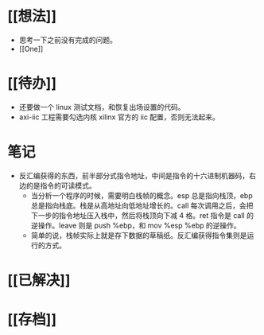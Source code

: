 # [[想法]]
- 思考一下之前没有完成的问题。
- [[One]]

# [[待办]]
- 还要做一个 linux 测试文档，和恢复出场设置的代码。
- axi-iic 工程需要勾选内核 xilinx 官方的 iic 配置，否则无法起来。

# 笔记
- 反汇编获得的东西，前半部分式指令地址，中间是指令的十六进制机器码，右边的是指令的可读模式。
	- 当分析一个程序的时候，需要明白栈帧的概念。esp 总是指向栈顶，ebp 总是指向栈底。栈是从高地址向低地址增长的。call 每次调用之后，会把下一步的指令地址压入栈中，然后将栈顶向下减 4 格。ret 指令是 call 的逆操作。leave 则是 push %ebp，和 mov %esp %ebp 的逆操作。
	- 简单的说，栈帧实际上就是存下数据的草稿纸。反汇编获得指令集则是运行的方式。

# [[已解决]]

# [[存档]]